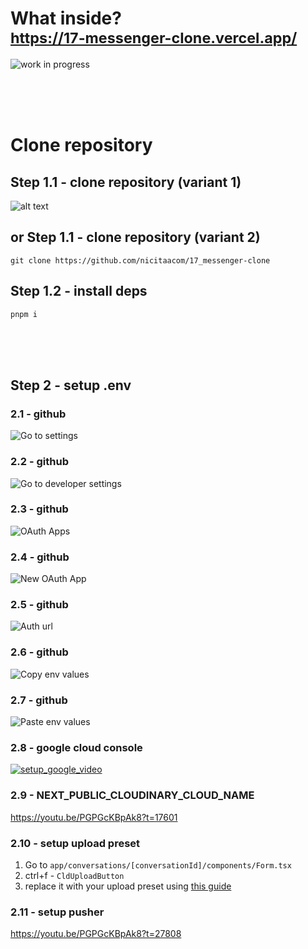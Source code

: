 # What inside? <br/> <sub> https://17-messenger-clone.vercel.app/ </sub>

![work in progress](https://i.imgur.com/pdHbvxY.png)

<br/>
<br/>
<br/>

# Clone repository

## Step 1.1 - clone repository (variant 1)

![alt text](https://i.imgur.com/9KSgjaN.png)

## or Step 1.1 - clone repository (variant 2)

```
git clone https://github.com/nicitaacom/17_messenger-clone
```

## Step 1.2 - install deps

```
pnpm i
```

<br/>
<br/>
<br/>

## Step 2 - setup .env


### 2.1 - github

![Go to settings](https://i.imgur.com/vnG4aMh.png)

### 2.2 - github

![Go to developer settings](https://i.imgur.com/eodZM9p.png)

### 2.3 - github

![OAuth Apps](https://i.imgur.com/yjeGtKv.png)

### 2.4 - github

![New OAuth App](https://i.imgur.com/QXuo0kE.png)

### 2.5 - github

![Auth url](https://i.imgur.com/MKmuYnA.png)

### 2.6 - github

![Copy env values](https://i.imgur.com/SIkWyeE.png)

### 2.7 - github

![Paste env values](https://i.imgur.com/3UyCFyD.png)

### 2.8 - google cloud console

[![setup_google_video](https://i.imgur.com/s8F1YYA.png)](https://streamable.com/blib2f)

### 2.9 - NEXT_PUBLIC_CLOUDINARY_CLOUD_NAME

https://youtu.be/PGPGcKBpAk8?t=17601

### 2.10 - setup upload preset

1. Go to `app/conversations/[conversationId]/components/Form.tsx`
2. ctrl+f - `CldUploadButton`
3. replace it with your upload preset using [this guide](https://youtu.be/PGPGcKBpAk8?t=17740)

### 2.11 - setup pusher

https://youtu.be/PGPGcKBpAk8?t=27808